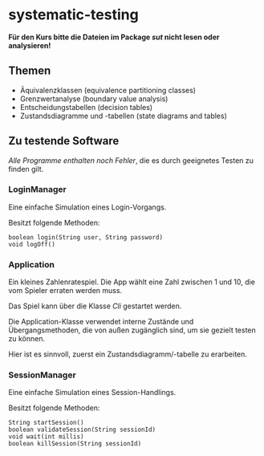 # systematic-testing

**Für den Kurs bitte die Dateien im Package *sut* nicht lesen oder analysieren!**

## Themen

* Äquivalenzklassen (equivalence partitioning classes)
* Grenzwertanalyse (boundary value analysis)
* Entscheidungstabellen (decision tables)
* Zustandsdiagramme und -tabellen (state diagrams and tables)

## Zu testende Software

*Alle Programme enthalten noch Fehler*, die es durch geeignetes Testen zu finden gilt.

### LoginManager

Eine einfache Simulation eines Login-Vorgangs.

Besitzt folgende Methoden:

    boolean login(String user, String password)
    void logOff()

### Application

Ein kleines Zahlenratespiel. Die App wählt eine Zahl zwischen 1 und 10,
die vom Spieler erraten werden muss.

Das Spiel kann über die Klasse *Cli* gestartet werden.

Die Application-Klasse verwendet interne Zustände und Übergangsmethoden,
die von außen zugänglich sind, um sie gezielt testen zu können.

Hier ist es sinnvoll, zuerst ein Zustandsdiagramm/-tabelle zu erarbeiten.

### SessionManager

Eine einfache Simulation eines Session-Handlings.

Besitzt folgende Methoden:

    String startSession()
    boolean validateSession(String sessionId)
    void wait(int millis)
    boolean killSession(String sessionId)